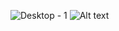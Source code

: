 ![Desktop - 1](https://github.com/arx9781/arx9781/assets/107541824/de715a8e-9ec2-4c0f-bd9d-49e966913bbd)
![Alt text](https://spotify-recently-played-readme.vercel.app/api?user=313am5qllm4vnw73oeeahztalt24&width=1000)
